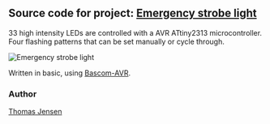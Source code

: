 ## Source code for project: [Emergency strobe light](https://uctrl.io/p/95)

33 high intensity LEDs are controlled with a AVR ATtiny2313 microcontroller. Four flashing patterns that can be set manually or cycle through.

![Emergency strobe light](http://i.imgur.com/ZHxWCqPl.jpg)

Written in basic, using [Bascom-AVR](http://www.mcselec.com/).

### Author
[Thomas Jensen](https://uctrl.io/@hebron)
